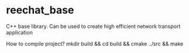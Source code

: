 # reechat_base
C++ base library. Can be used to create high efficient network transport application

How to compile project?
mkdir build && cd build && cmake ../src && make
